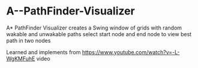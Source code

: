 # A--PathFinder-Visualizer
A* PathFinder Visualizer creates a Swing window of grids with random wakable and unwakable paths select start node and end node to view best path in two nodes

Learned and implements from https://www.youtube.com/watch?v=-L-WgKMFuhE video
